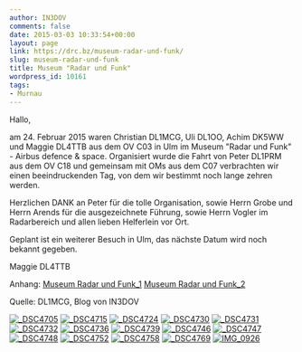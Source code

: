 ```yaml
---
author: IN3DOV
comments: false
date: 2015-03-03 10:33:54+00:00
layout: page
link: https://drc.bz/museum-radar-und-funk/
slug: museum-radar-und-funk
title: Museum "Radar und Funk"
wordpress_id: 10161
tags:
- Murnau
---
```


Hallo,




am 24. Februar 2015 waren Christian DL1MCG, Uli DL1OO, Achim DK5WW und Maggie DL4TTB aus dem OV C03 in Ulm im Museum "Radar und Funk" - Airbus defence & space. Organisiert wurde die Fahrt von Peter DL1PRM aus dem OV C18 und gemeinsam mit OMs aus dem C07 verbrachten wir einen beeindruckenden Tag, von dem wir bestimmt noch lange zehren werden.

Herzlichen DANK an Peter für die tolle Organisation, sowie Herrn Grobe und Herrn Arends für die ausgezeichnete Führung, sowie Herrn Vogler im Radarbereich und allen lieben Helferlein vor Ort.

Geplant ist ein weiterer Besuch in Ulm, das nächste Datum wird noch bekannt gegeben.

Maggie DL4TTB




Anhang: [Museum Radar und Funk_1](https://drc.bz/wp-content/uploads/2015/03/Museum-Radar-und-Funk_1.pdf) [Museum Radar und Funk_2](https://drc.bz/wp-content/uploads/2015/03/Museum-Radar-und-Funk_2.pdf)




Quelle: DL1MCG, Blog von IN3DOV





[![_DSC4705](https://drc.bz/wp-content/uploads/2015/03/DSC4705-1024x682.jpg)](https://drc.bz/wp-content/uploads/2015/03/DSC4705.jpg) [![_DSC4715](https://drc.bz/wp-content/uploads/2015/03/DSC4715.jpg)](https://drc.bz/wp-content/uploads/2015/03/DSC4715.jpg) [![_DSC4724](https://drc.bz/wp-content/uploads/2015/03/DSC4724.jpg)](https://drc.bz/wp-content/uploads/2015/03/DSC4724.jpg) [![_DSC4730](https://drc.bz/wp-content/uploads/2015/03/DSC4730.jpg)](https://drc.bz/wp-content/uploads/2015/03/DSC4730.jpg) [![_DSC4731](https://drc.bz/wp-content/uploads/2015/03/DSC4731.jpg)](https://drc.bz/wp-content/uploads/2015/03/DSC4731.jpg) [![_DSC4732](https://drc.bz/wp-content/uploads/2015/03/DSC4732.jpg)](https://drc.bz/wp-content/uploads/2015/03/DSC4732.jpg) [![_DSC4736](https://drc.bz/wp-content/uploads/2015/03/DSC4736-1024x684.jpg)](https://drc.bz/wp-content/uploads/2015/03/DSC4736.jpg) [![_DSC4739](https://drc.bz/wp-content/uploads/2015/03/DSC4739-1024x684.jpg)](https://drc.bz/wp-content/uploads/2015/03/DSC4739.jpg) [![_DSC4746](https://drc.bz/wp-content/uploads/2015/03/DSC4746.jpg)](https://drc.bz/wp-content/uploads/2015/03/DSC4746.jpg) [![_DSC4747](https://drc.bz/wp-content/uploads/2015/03/DSC4747-1024x684.jpg)](https://drc.bz/wp-content/uploads/2015/03/DSC4747.jpg) [![_DSC4748](https://drc.bz/wp-content/uploads/2015/03/DSC4748.jpg)](https://drc.bz/wp-content/uploads/2015/03/DSC4748.jpg) [![_DSC4752](https://drc.bz/wp-content/uploads/2015/03/DSC4752.jpg)](https://drc.bz/wp-content/uploads/2015/03/DSC4752.jpg) [![_DSC4758](https://drc.bz/wp-content/uploads/2015/03/DSC4758.jpg)](https://drc.bz/wp-content/uploads/2015/03/DSC4758.jpg) [![_DSC4769](https://drc.bz/wp-content/uploads/2015/03/DSC4769.jpg)](https://drc.bz/wp-content/uploads/2015/03/DSC4769.jpg) [![IMG_0926](https://drc.bz/wp-content/uploads/2015/03/IMG_0926-768x1024.jpg)](https://drc.bz/wp-content/uploads/2015/03/IMG_0926.jpg)



